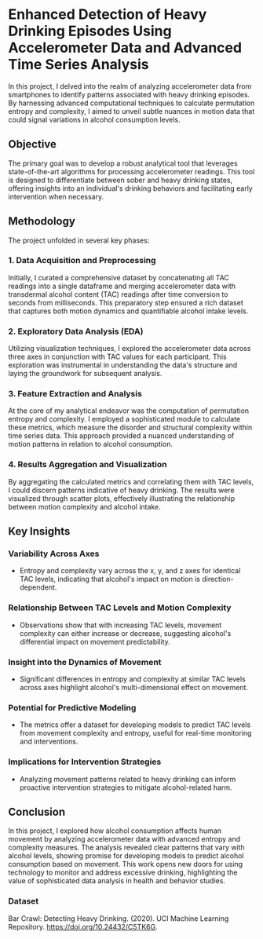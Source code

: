 # Enhanced Detection of Heavy Drinking Episodes Using Accelerometer Data and Advanced Time Series Analysis

In this project, I delved into the realm of analyzing accelerometer data from smartphones to identify patterns associated with heavy drinking episodes. By harnessing advanced computational techniques to calculate permutation entropy and complexity, I aimed to unveil subtle nuances in motion data that could signal variations in alcohol consumption levels.

## Objective
The primary goal was to develop a robust analytical tool that leverages state-of-the-art algorithms for processing accelerometer readings. This tool is designed to differentiate between sober and heavy drinking states, offering insights into an individual's drinking behaviors and facilitating early intervention when necessary.

## Methodology
The project unfolded in several key phases:

### 1. Data Acquisition and Preprocessing
Initially, I curated a comprehensive dataset by concatenating all TAC readings into a single dataframe and merging accelerometer data with transdermal alcohol content (TAC) readings after time conversion to seconds from milliseconds. This preparatory step ensured a rich dataset that captures both motion dynamics and quantifiable alcohol intake levels.

### 2. Exploratory Data Analysis (EDA)
Utilizing visualization techniques, I explored the accelerometer data across three axes in conjunction with TAC values for each participant. This exploration was instrumental in understanding the data's structure and laying the groundwork for subsequent analysis.

### 3. Feature Extraction and Analysis
At the core of my analytical endeavor was the computation of permutation entropy and complexity. I employed a sophisticated module to calculate these metrics, which measure the disorder and structural complexity within time series data. This approach provided a nuanced understanding of motion patterns in relation to alcohol consumption.

### 4. Results Aggregation and Visualization
By aggregating the calculated metrics and correlating them with TAC levels, I could discern patterns indicative of heavy drinking. The results were visualized through scatter plots, effectively illustrating the relationship between motion complexity and alcohol intake.

## Key Insights
### Variability Across Axes
- Entropy and complexity vary across the x, y, and z axes for identical TAC levels, indicating that alcohol's impact on motion is direction-dependent.

### Relationship Between TAC Levels and Motion Complexity
- Observations show that with increasing TAC levels, movement complexity can either increase or decrease, suggesting alcohol's differential impact on movement predictability.

### Insight into the Dynamics of Movement
- Significant differences in entropy and complexity at similar TAC levels across axes highlight alcohol's multi-dimensional effect on movement.

### Potential for Predictive Modeling
- The metrics offer a dataset for developing models to predict TAC levels from movement complexity and entropy, useful for real-time monitoring and interventions.

### Implications for Intervention Strategies
- Analyzing movement patterns related to heavy drinking can inform proactive intervention strategies to mitigate alcohol-related harm.

## Conclusion
In this project, I explored how alcohol consumption affects human movement by analyzing accelerometer data with advanced entropy and complexity measures. The analysis revealed clear patterns that vary with alcohol levels, showing promise for developing models to predict alcohol consumption based on movement. This work opens new doors for using technology to monitor and address excessive drinking, highlighting the value of sophisticated data analysis in health and behavior studies.

### Dataset
Bar Crawl: Detecting Heavy Drinking. (2020). UCI Machine Learning Repository. https://doi.org/10.24432/C5TK6G.
